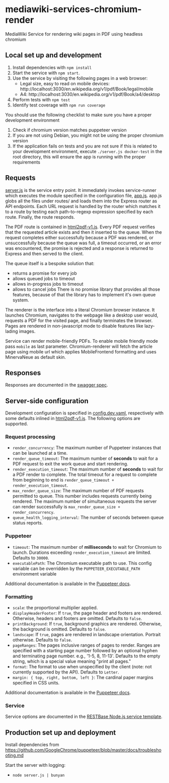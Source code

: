 # mediawiki-services-chromium-render
MediaWiki Service for rendering wiki pages in PDF using headless chromium

## Local set up and development
1. Install dependencies with `npm install`
2. Start the service with `npm start`.
3. Use the service by visiting the following pages in a web browser:
    * Legal size, easy to read on mobile devices: http://localhost:3030/en.wikipedia.org/v1/pdf/Book/legal/mobile
    * A4: http://localhost:3030/en.wikipedia.org/v1/pdf/Book/a4/desktop
4. Perform tests with `npm test`
5. Identify test coverage with `npm run coverage`

You should use the following checklist to make sure you have a proper development environment

1. Check if chromium version matches puppeteer version
2. If you are not using Debian, you might not be using the proper chromium version
3. If the application fails on tests and you are not sure if this is related to your development environment, execute `./server.js docker-test` in the root directory, this will ensure the app is running with the proper requirements

## Requests
[server.js](server.js) is the service entry point. It immediately invokes
service-runner which executes the module specified in the configuration file,
[app.js](app.js). app.js globs all the files under routes/ and loads them into
the Express router as API endpoints. Each URL request is handled by the router
which matches it to a route by testing each path-to-regexp expression specified
by each route. Finally, the route responds.

The PDF route is contained in [html2pdf-v1.js](routes/html2pdf-v1.js). Every PDF
request verifies that the requested article exists and then it inserted to the queue.
When the request completes either successfully because a PDF was rendered, or
unsuccessfully because the queue was full, a timeout occurred, or an error was
encountered, the promise is rejected and a response is returned to Express and
then served to the client.

The queue itself is a bespoke solution that:
 - returns a promise for every job
 - allows queued jobs to timeout
 - allows in-progress jobs to timeout
 - allows to cancel jobs
There is no promise library that provides all those features, because of that
the library has to implement it's own queue system.

The renderer is the interface into a literal Chromium browser instance. It
launches Chromium, navigates to the webpage like a desktop user would, requests
a PDF for the visited page, and finally terminates the browser. Pages are rendered
in non-javascript mode to disable features like lazy-lading images.

Service can render mobile-friendly PDFs. To enable mobile friendly mode pass
`mobile` as last parameter. Chromium-renderer will fetch the article page
using mobile url which applies MobileFrontend formatting and uses MinervaNeue
as default skin.

## Responses
Responses are documented in the [swagger spec](spec.yaml).

## Server-side configuration
Development configuration is specified in [config.dev.yaml](config.dev.yaml),
respectively with some defaults inlined in [html2pdf-v1.js](routes/html2pdf-v1.js).
The following options are supported.

### Request processing
- `render_concurrency`: The maximum number of Puppeteer instances that can be
  launched at a time.
- `render_queue_timeout`: The maximum number of **seconds** to wait for a PDF
  request to exit the work queue and start rendering.
- `render_execution_timeout`: The maximum number of **seconds** to wait for a
  PDF render to complete. The total timeout for a request to complete from
  beginning to end is `render_queue_timeout + render_execution_timeout`.
- `max_render_queue_size`: The maximum number of PDF requests permitted to
  queue. This number includes requests currently being rendered. The
  maximum number of simultaneous requests the server can render successfully is
  `max_render_queue_size + render_concurrency`.
- `queue_health_logging_interval`: The number of seconds between queue status
  reports.

### Puppeteer
- `timeout`: The maximum number of **milliseconds** to wait for Chromium to
  launch. Durations exceeding `render_execution_timeout` are limited. Defaults
  to `30000`.
- `executablePath`: The Chromium executable path to use. This config variable can be overridden by the
  `PUPPETEER_EXECUTABLE_PATH` environment variable

Additional documentation is available in the [Puppeteer docs].

[Puppeteer environment variable]: https://github.com/GoogleChrome/puppeteer/blob/v0.13.0/docs/api.md#environment-variables
[Puppeteer docs]: https://github.com/GoogleChrome/puppeteer/blob/v0.13.0/docs/api.md#puppeteerlaunchoptions

### Formatting
- `scale`: the proportional multiplier applied.
- `displayHeaderFooter`: If `true`, the page header and footers are rendered.
  Otherwise, headers and footers are omitted. Defaults to `false`.
- `printBackground`: If `true`, background graphics are rendered. Otherwise, the
  background is omitted. Defaults to `false`.
- `landscape`: If `true`, pages are rendered in landscape orientation. Portrait
  otherwise. Defaults to `false`.
- `pageRanges`: The pages inclusive ranges of pages to render. Ranges are
  specified with a starting page number followed by an optional hyphen and
  terminating page number. e.g., '1-5, 8, 11-13'. Defaults to the empty string,
  which is a special value meaning "print all pages."
- `format`: The format to use when unspecified by the client (note: not
  currently supported by the API). Defaults to `Letter`.
- `margin: { top, right, bottom, left }`: The cardinal paper margins specified
  in CSS units.

Additional documentation is available in the
[Puppeteer docs](https://github.com/GoogleChrome/puppeteer/blob/v0.13.0/docs/api.md#pagepdfoptions).

### Service

Service options are documented in the [RESTBase Node.js service template].

[RESTBase Node.js service template]: https://www.mediawiki.org/wiki/Documentation/Services#Service_Template

## Production set up and deployment

Install dependencies from
https://github.com/GoogleChrome/puppeteer/blob/master/docs/troubleshooting.md

Start the server with logging:
* `node server.js | bunyan`
